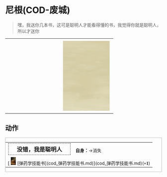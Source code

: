 # 尼根(COD-废城)  
> 嘿，我送你几本书，这可是聪明人才能看得懂的书，我觉得你就是聪明人，所以才送你  
  
<table class="table table-bordered" data-toggle="table"  data-show-header="false"><thead style="display:none"><tr ><th  style="width:50%;text-align:left;vertical-align:top;"  data-sortable="true"  >title</th><th  style="width:50%;text-align:left;vertical-align:top;"  ></th></tr></thead><tr ><td  style="width:50%;text-align:left;vertical-align:top;"  ></td><td  style="width:50%;text-align:left;vertical-align:top;"  ><div style="float:right; margin:5px"><div class="gamecard" style="width:150px; height:225px;"><a href="cod_eve_信任度30.md" style="color:black"><img class="bg" decoding="async" src="Sprite/BG_SandFront.png" href="a.md" style="max-width:150px;max-height:225px;"><img decoding="async" src="Sprite/cod/al_Negan30.png" class="cardimageNoBack" style="transform: translate(-50%, 0%) scale(0.4398826979472141);"><span style="font-size: 25px;">尼根</span></a></div></div></td></tr></tbody></table>  
  
## 动作  
<div  style="border:1px solid #BBB"><table><tr><td rowspan="2" style="width:200px;text-align:center;font-size:1.3em;font-weight:bold"><div style="padding:5px;border:1px dashed #333"><div>没错，我是聪明人</div></div></td><td></td></tr><tr><td><b>自身：</b>→消失</td></tr><tr><td colspan="2">[<div style="width:25px;display:inline-block;text-align:center"><img decoding="async" src="Sprite/cod/al_book2.png" href="a.md" style="max-width:25px;max-height:25px;"></div>[弹药学技能书](cod_弹药学技能书.md)](cod_弹药学技能书.md)(<span style="font-family:ui-monospace"><b>+1</b></span>)</td></tr></table></div>  
  
  


<script>document.title="尼根 - 卡牌生存百科 Card Survival Wiki";</script>